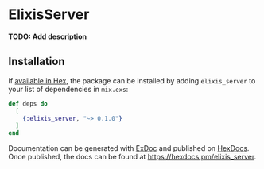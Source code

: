 # ElixisServer

**TODO: Add description**

## Installation

If [available in Hex](https://hex.pm/docs/publish), the package can be installed
by adding `elixis_server` to your list of dependencies in `mix.exs`:

```elixir
def deps do
  [
    {:elixis_server, "~> 0.1.0"}
  ]
end
```

Documentation can be generated with [ExDoc](https://github.com/elixir-lang/ex_doc)
and published on [HexDocs](https://hexdocs.pm). Once published, the docs can
be found at <https://hexdocs.pm/elixis_server>.

